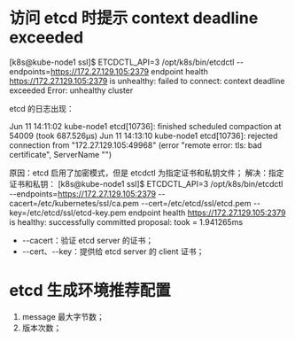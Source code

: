 # 访问 etcd 时提示 context deadline exceeded

[k8s@kube-node1 ssl]$ ETCDCTL_API=3 /opt/k8s/bin/etcdctl --endpoints=https://172.27.129.105:2379 endpoint health
https://172.27.129.105:2379 is unhealthy: failed to connect: context deadline exceeded
Error: unhealthy cluster

etcd 的日志出现：

Jun 11 14:11:02 kube-node1 etcd[10736]: finished scheduled compaction at 54009 (took 687.526µs)
Jun 11 14:13:10 kube-node1 etcd[10736]: rejected connection from "172.27.129.105:49968" (error "remote error: tls: bad certificate", ServerName "")

原因：etcd 启用了加密模式，但是 etcdctl 为指定证书和私钥文件；
解决：指定证书和私钥：
[k8s@kube-node1 ssl]$ ETCDCTL_API=3 /opt/k8s/bin/etcdctl --endpoints=https://172.27.129.105:2379 --cacert=/etc/kubernetes/ssl/ca.pem --cert=/etc/etcd/ssl/etcd.pem --key=/etc/etcd/ssl/etcd-key.pem endpoint health
https://172.27.129.105:2379 is healthy: successfully committed proposal: took = 1.941265ms

+ --cacert：验证 etcd server 的证书；
+  --cert、--key：提供给 etcd server 的 client 证书；

# etcd 生成环境推荐配置

1. message 最大字节数；
1. 版本次数；